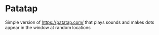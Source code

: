 # Patatap
Simple version of https://patatap.com/ that plays sounds and makes dots appear in the window at random locations
